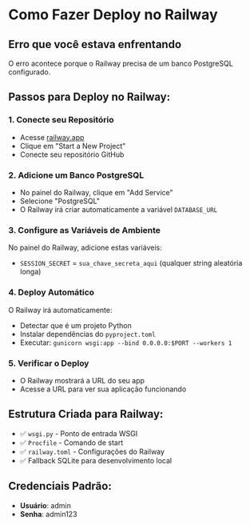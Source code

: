 # Como Fazer Deploy no Railway

## Erro que você estava enfrentando
O erro acontece porque o Railway precisa de um banco PostgreSQL configurado.

## Passos para Deploy no Railway:

### 1. **Conecte seu Repositório**
- Acesse [railway.app](https://railway.app)
- Clique em "Start a New Project"
- Conecte seu repositório GitHub

### 2. **Adicione um Banco PostgreSQL**
- No painel do Railway, clique em "Add Service"
- Selecione "PostgreSQL"
- O Railway irá criar automaticamente a variável `DATABASE_URL`

### 3. **Configure as Variáveis de Ambiente**
No painel do Railway, adicione estas variáveis:
- `SESSION_SECRET` = `sua_chave_secreta_aqui` (qualquer string aleatória longa)

### 4. **Deploy Automático**
O Railway irá automaticamente:
- Detectar que é um projeto Python
- Instalar dependências do `pyproject.toml`
- Executar: `gunicorn wsgi:app --bind 0.0.0.0:$PORT --workers 1`

### 5. **Verificar o Deploy**
- O Railway mostrará a URL do seu app
- Acesse a URL para ver sua aplicação funcionando

## Estrutura Criada para Railway:
- ✅ `wsgi.py` - Ponto de entrada WSGI
- ✅ `Procfile` - Comando de start
- ✅ `railway.toml` - Configurações do Railway
- ✅ Fallback SQLite para desenvolvimento local

## Credenciais Padrão:
- **Usuário**: admin
- **Senha**: admin123